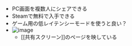 
- PC画面を複数人にシェアできる
- Steamで無料で入手できる
- ゲーム用の低レイテンシーモードを使うと良い？
- ![image](https://gyazo.com/70e11fa0fc1d5ce326e886e0ca66ee53/thumb/1000)
    - [[共有スクリーン]]のページを映している
